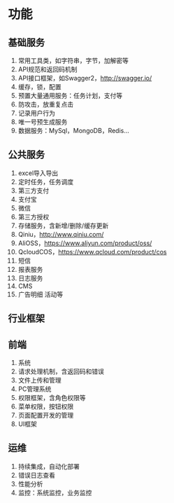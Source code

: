 # 功能

## 基础服务
1. 常用工具类，如字符串，字节，加解密等
1. API规范和返回码机制
1. API接口框架，如Swagger2，http://swagger.io/
1. 缓存，锁，配置
1. 预置大量通用服务：任务计划，支付等
1. 防攻击，放重复点击
1. 记录用户行为
1. 唯一号预生成服务
1. 数据服务：MySql，MongoDB，Redis...

## 公共服务
1. excel导入导出
1. 定时任务，任务调度
1. 第三方支付
  1. 支付宝
  1. 微信
1. 第三方授权
1. 存储服务，含新增/删除/缓存更新
  1. Qiniu，http://www.qiniu.com/
  1. AliOSS，https://www.aliyun.com/product/oss/
  1. QcloudCOS，https://www.qcloud.com/product/cos
1. 短信
1. 报表服务
1. 日志服务
1. CMS
  1. 广告明细 活动等

## 行业框架

## 前端
1. 系统
  1. 请求处理机制，含返回码和错误
  1. 文件上传和管理
1. PC管理系统
  1. 权限框架，含角色权限等
  1. 菜单权限，按钮权限
  1. 页面配置开发的管理
1. UI框架

## 运维
1. 持续集成，自动化部署
1. 错误日志查看
1. 性能分析
1. 监控：系统监控，业务监控
